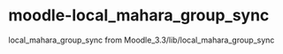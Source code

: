 # moodle-local_mahara_group_sync
local_mahara_group_sync from Moodle_3.3/lib/local_mahara_group_sync
